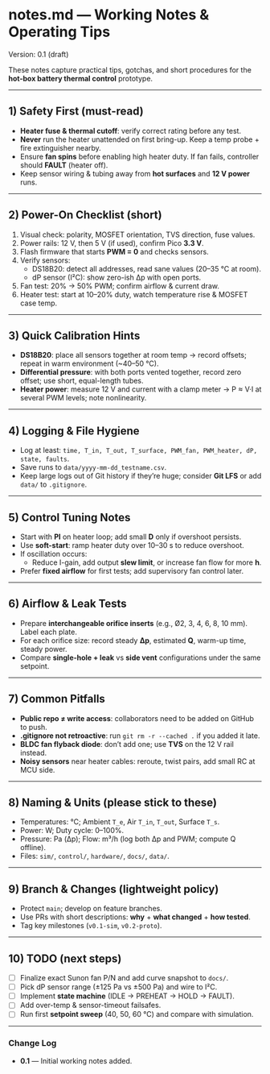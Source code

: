# notes.md — Working Notes & Operating Tips

Version: 0.1 (draft)

These notes capture practical tips, gotchas, and short procedures for the **hot-box battery thermal control** prototype.

---

## 1) Safety First (must-read)

- **Heater fuse & thermal cutoff**: verify correct rating before any test.
- **Never** run the heater unattended on first bring-up. Keep a temp probe + fire extinguisher nearby.
- Ensure **fan spins** before enabling high heater duty. If fan fails, controller should **FAULT** (heater off).
- Keep sensor wiring & tubing away from **hot surfaces** and **12 V power** runs.

---

## 2) Power-On Checklist (short)

1. Visual check: polarity, MOSFET orientation, TVS direction, fuse values.
2. Power rails: 12 V, then 5 V (if used), confirm Pico **3.3 V**.
3. Flash firmware that starts **PWM = 0** and checks sensors.
4. Verify sensors:
   - DS18B20: detect all addresses, read sane values (20–35 °C at room).
   - dP sensor (I²C): show zero-ish Δp with open ports.
5. Fan test: 20% → 50% PWM; confirm airflow & current draw.
6. Heater test: start at 10–20% duty, watch temperature rise & MOSFET case temp.

---

## 3) Quick Calibration Hints

- **DS18B20**: place all sensors together at room temp → record offsets; repeat in warm environment (~40–50 °C).
- **Differential pressure**: with both ports vented together, record zero offset; use short, equal-length tubes.
- **Heater power**: measure 12 V and current with a clamp meter → P ≈ V·I at several PWM levels; note nonlinearity.

---

## 4) Logging & File Hygiene

- Log at least: `time, T_in, T_out, T_surface, PWM_fan, PWM_heater, dP, state, faults`.
- Save runs to `data/yyyy-mm-dd_testname.csv`.  
- Keep large logs out of Git history if they’re huge; consider **Git LFS** or add `data/` to `.gitignore`.

---

## 5) Control Tuning Notes

- Start with **PI** on heater loop; add small **D** only if overshoot persists.
- Use **soft-start**: ramp heater duty over 10–30 s to reduce overshoot.
- If oscillation occurs:
  - Reduce I-gain, add output **slew limit**, or increase fan flow for more **h**.
- Prefer **fixed airflow** for first tests; add supervisory fan control later.

---

## 6) Airflow & Leak Tests

- Prepare **interchangeable orifice inserts** (e.g., Ø2, 3, 4, 6, 8, 10 mm). Label each plate.
- For each orifice size: record steady **Δp**, estimated **Q**, warm-up time, steady power.
- Compare **single-hole + leak** vs **side vent** configurations under the same setpoint.

---

## 7) Common Pitfalls

- **Public repo ≠ write access**: collaborators need to be added on GitHub to push.
- **.gitignore not retroactive**: run `git rm -r --cached .` if you added it late.
- **BLDC fan flyback diode**: don’t add one; use **TVS** on the 12 V rail instead.
- **Noisy sensors** near heater cables: reroute, twist pairs, add small RC at MCU side.

---

## 8) Naming & Units (please stick to these)

- Temperatures: °C; Ambient `T_e`, Air `T_in`, `T_out`, Surface `T_s`.
- Power: W; Duty cycle: 0–100%.
- Pressure: Pa (Δp); Flow: m³/h (log both Δp and PWM; compute Q offline).
- Files: `sim/`, `control/`, `hardware/`, `docs/`, `data/`.

---

## 9) Branch & Changes (lightweight policy)

- Protect `main`; develop on feature branches.
- Use PRs with short descriptions: **why** + **what changed** + **how tested**.
- Tag key milestones (`v0.1-sim`, `v0.2-proto`).

---

## 10) TODO (next steps)

- [ ] Finalize exact Sunon fan P/N and add curve snapshot to `docs/`.
- [ ] Pick dP sensor range (±125 Pa vs ±500 Pa) and wire to I²C.
- [ ] Implement **state machine** (IDLE → PREHEAT → HOLD → FAULT).
- [ ] Add over-temp & sensor-timeout failsafes.
- [ ] Run first **setpoint sweep** (40, 50, 60 °C) and compare with simulation.

---

### Change Log

- **0.1** — Initial working notes added.
